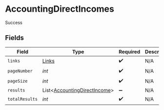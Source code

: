# AccountingDirectIncomes

Success


## Fields

| Field                                                                         | Type                                                                          | Required                                                                      | Description                                                                   |
| ----------------------------------------------------------------------------- | ----------------------------------------------------------------------------- | ----------------------------------------------------------------------------- | ----------------------------------------------------------------------------- |
| `links`                                                                       | [Links](../../models/shared/Links.md)                                         | :heavy_check_mark:                                                            | N/A                                                                           |
| `pageNumber`                                                                  | *int*                                                                         | :heavy_check_mark:                                                            | N/A                                                                           |
| `pageSize`                                                                    | *int*                                                                         | :heavy_check_mark:                                                            | N/A                                                                           |
| `results`                                                                     | List<[AccountingDirectIncome](../../models/shared/AccountingDirectIncome.md)> | :heavy_minus_sign:                                                            | N/A                                                                           |
| `totalResults`                                                                | *int*                                                                         | :heavy_check_mark:                                                            | N/A                                                                           |